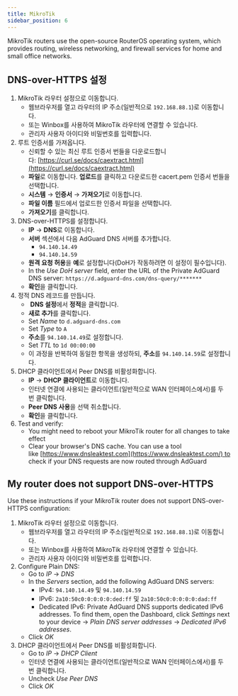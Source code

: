 ```yaml
---
title: MikroTik
sidebar_position: 6
---
```


MikroTik routers use the open-source RouterOS operating system, which provides routing, wireless networking, and firewall services for home and small office networks.

## DNS-over-HTTPS 설정

1. MikroTik 라우터 설정으로 이동합니다.
    - 웹브라우저를 열고 라우터의 IP 주소(일반적으로 `192.168.88.1`)로 이동합니다.
    - 또는 Winbox를 사용하여 MikroTik 라우터에 연결할 수 있습니다.
    - 관리자 사용자 아이디와 비밀번호를 입력합니다.
2. 루트 인증서를 가져옵니다.
    - 신뢰할 수 있는 최신 루트 인증서 번들을 다운로드합니다: [https://curl.se/docs/caextract.html](https://curl.se/docs/caextract.html)
    - **파일**로 이동합니다. **업로드**를 클릭하고 다운로드한 cacert.pem 인증서 번들을 선택합니다.
    - **시스템** → **인증서** → **가져오기**로 이동합니다.
    - **파일 이름** 필드에서 업로드한 인증서 파일을 선택합니다.
    - **가져오기**를 클릭합니다.
3. DNS-over-HTTPS를 설정합니다.
    - **IP** → **DNS**로 이동합니다.
    - **서버** 섹션에서 다음 AdGuard DNS 서버를 추가합니다.
        - `94.140.14.49`
        - `94.140.14.59`
    - **원격 요청 허용**을 **예**로 설정합니다(DoH가 작동하려면 이 설정이 필수입니다).
    - In the _Use DoH server_ field, enter the URL of the Private AdGuard DNS server: `https://d.adguard-dns.com/dns-query/*******`
    - **확인**을 클릭합니다.
4. 정적 DNS 레코드를 만듭니다.
    -  **DNS 설정**에서 **정적**을 클릭합니다.
    - **새로 추가**를 클릭합니다.
    - Set _Name_ to `d.adguard-dns.com`
    - Set _Type_ to `A`
    - **주소**를 `94.140.14.49`로 설정합니다.
    - Set _TTL_ to `1d 00:00:00`
    - 이 과정을 반복하여 동일한 항목을 생성하되, **주소**를 `94.140.14.59`로 설정합니다.
5. DHCP 클라이언트에서 Peer DNS를 비활성화합니다.
    - **IP** → **DHCP 클라이언트**로 이동합니다.
    - 인터넷 연결에 사용되는 클라이언트(일반적으로 WAN 인터페이스에서)를 두 번 클릭합니다.
    - **Peer DNS 사용**을 선택 취소합니다.
    - **확인**을 클릭합니다.
6. Test and verify:
    - You might need to reboot your MikroTik router for all changes to take effect
    - Clear your browser's DNS cache. You can use a tool like [https://www.dnsleaktest.com](https://www.dnsleaktest.com/) to check if your DNS requests are now routed through AdGuard

## My router does not support DNS-over-HTTPS

Use these instructions if your MikroTik router does not support DNS-over-HTTPS configuration:

1. MikroTik 라우터 설정으로 이동합니다.
    - 웹브라우저를 열고 라우터의 IP 주소(일반적으로 `192.168.88.1`)로 이동합니다.
    - 또는 Winbox를 사용하여 MikroTik 라우터에 연결할 수 있습니다.
    - 관리자 사용자 아이디와 비밀번호를 입력합니다.
2. Configure Plain DNS:
    - Go to _IP_ → _DNS_
    - In the _Servers_ section, add the following AdGuard DNS servers:
        - IPv4: `94.140.14.49` 및 `94.140.14.59`
        - IPv6: `2a10:50c0:0:0:0:0:ded:ff` 및 `2a10:50c0:0:0:0:0:dad:ff`
        - Dedicated IPv6: Private AdGuard DNS supports dedicated IPv6 addresses. To find them, open the Dashboard, click _Settings_ next to your device → _Plain DNS server addresses_ → _Dedicated IPv6 addresses_.
    - Click _OK_
3. DHCP 클라이언트에서 Peer DNS를 비활성화합니다.
    - Go to _IP_ → _DHCP Client_
    - 인터넷 연결에 사용되는 클라이언트(일반적으로 WAN 인터페이스에서)를 두 번 클릭합니다.
    - Uncheck _Use Peer DNS_
    - Click _OK_

